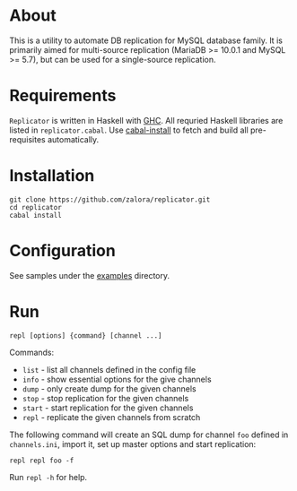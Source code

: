 About
=====
This is a utility to automate DB replication for
MySQL database family. It is primarily aimed for multi-source
replication (MariaDB >= 10.0.1 and MySQL >= 5.7),
but can be used for a single-source replication.

Requirements
============
`Replicator` is written in Haskell with [GHC](http://www.haskell.org/ghc/).
All requried Haskell libraries are listed in `replicator.cabal`.
Use [cabal-install](http://www.haskell.org/haskellwiki/Cabal-Install)
to fetch and build all pre-requisites automatically.

Installation
============
    git clone https://github.com/zalora/replicator.git
    cd replicator
    cabal install

Configuration
=============
See samples under the [examples](examples) directory.

Run
===

    repl [options] {command} [channel ...]

Commands:

  * `list`   - list all channels defined in the config file
  * `info`   - show essential options for the give channels
  * `dump`   - only create dump for the given channels
  * `stop`   - stop replication for the given channels
  * `start`  - start replication for the given channels
  * `repl`   - replicate the given channels from scratch

The following command will create an SQL dump for channel `foo` defined in
`channels.ini`, import it, set up master options and start replication:

    repl repl foo -f

Run `repl -h` for help.

